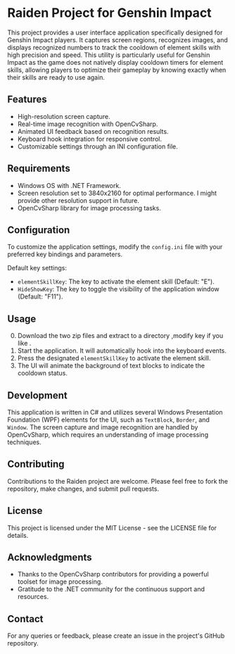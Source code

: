 
# Raiden Project for Genshin Impact

This project provides a user interface application specifically designed for Genshin Impact players. It captures screen regions, recognizes images, and displays recognized numbers to track the cooldown of element skills with high precision and speed. This utility is particularly useful for Genshin Impact as the game does not natively display cooldown timers for element skills, allowing players to optimize their gameplay by knowing exactly when their skills are ready to use again.


## Features

- High-resolution screen capture.
- Real-time image recognition with OpenCvSharp.
- Animated UI feedback based on recognition results.
- Keyboard hook integration for responsive control.
- Customizable settings through an INI configuration file.

## Requirements

- Windows OS with .NET Framework.
- Screen resolution set to 3840x2160 for optimal performance. I might provide other resolution support in future.
- OpenCvSharp library for image processing tasks.

## Configuration

To customize the application settings, modify the `config.ini` file with your preferred key bindings and parameters.

Default key settings:
- `elementSkillKey`: The key to activate the element skill (Default: "E").
- `HideShowKey`: The key to toggle the visibility of the application window (Default: "F11").

## Usage

0. Download the two zip files and extract to a directory ,modify key if you like .
1. Start the application. It will automatically hook into the keyboard events.
2. Press the designated `elementSkillKey` to activate the element skill.
3. The UI will animate the background of text blocks to indicate the cooldown status.

## Development

This application is written in C# and utilizes several Windows Presentation Foundation (WPF) elements for the UI, such as `TextBlock`, `Border`, and `Window`. The screen capture and image recognition are handled by OpenCvSharp, which requires an understanding of image processing techniques.

## Contributing

Contributions to the Raiden project are welcome. Please feel free to fork the repository, make changes, and submit pull requests.

## License

This project is licensed under the MIT License - see the LICENSE file for details.

## Acknowledgments

- Thanks to the OpenCvSharp contributors for providing a powerful toolset for image processing.
- Gratitude to the .NET community for the continuous support and resources.

## Contact

For any queries or feedback, please create an issue in the project's GitHub repository.


